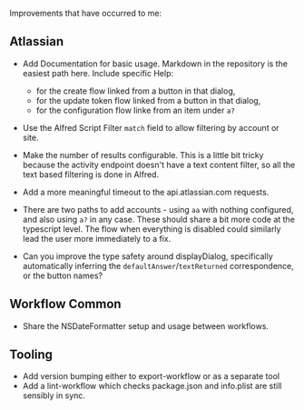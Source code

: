 Improvements that have occurred to me:

## Atlassian

- Add Documentation for basic usage. Markdown in the repository is the easiest
  path here. Include specific Help:

  - for the create flow linked from a button in that dialog,
  - for the update token flow linked from a button in that dialog,
  - for the configuration flow linke from an item under `a?`

- Use the Alfred Script Filter `match` field to allow filtering by account or
  site.
- Make the number of results configurable. This is a little bit tricky because
  the activity endpoint doesn't have a text content filter, so all the text
  based filtering is done in Alfred.
- Add a more meaningful timeout to the api.atlassian.com requests.
- There are two paths to add accounts - using `aa` with nothing configured, and
  also using `a?` in any case. These should share a bit more code at the
  typescript level. The flow when everything is disabled could similarly lead
  the user more immediately to a fix.
- Can you improve the type safety around displayDialog, specifically
  automatically inferring the `defaultAnswer`/`textReturned` correspondence, or
  the button names?

## Workflow Common

- Share the NSDateFormatter setup and usage between workflows.

## Tooling

- Add version bumping either to export-workflow or as a separate tool
- Add a lint-workflow which checks package.json and info.plist are still sensibly in sync.
